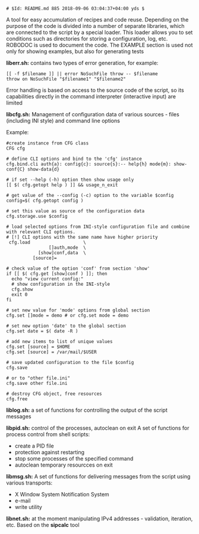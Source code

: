 ```
# $Id: README.md 885 2018-09-06 03:04:37+04:00 yds $
```

A tool for easy accumulation of recipes and code reuse. Depending on the purpose
of the code is divided into a number of separate libraries, which are connected
to the script by a special loader. This loader allows you to set conditions such
as directories for storing a configuration, log, etc.
ROBODOC is used to document the code. The EXAMPLE section is used not only for
showing examples, but also for generating tests

**liberr.sh:**
contains two types of error generation, for example:
```
[[ -f $filename ]] || error NoSuchFile throw -- $filename
throw on NoSuchFile "$filename1" "$filename2"
```
Error handling is based on access to the source code of the script, so its
capabilities directly in the command interpreter (interactive input) are limited

**libcfg.sh:**
Management of configuration data of various sources - files (including INI style)
and command line options

Example:
```
#create instance from CFG class
CFG cfg

# define CLI options and bind to the 'cfg' instance
cfg.bind.cli auth{a}: config{c}: source{s}:-- help{h} mode{m}: show-conf{C} show-data{d}

# if set --help (-h) option then show usage only
[[ $( cfg.getopt help ) ]] && usage_n_exit

# get value of the --config (-c) option to the variable $config
config=$( cfg.getopt config )

# set this value as source of the configuration data
cfg.storage.use $config

# load selected options from INI-style configuration file and combine with relevant CLI options.
# [!] CLI options with the same name have higher priority
 cfg.load                    \
                []auth,mode  \
            [show]conf,data  \
          [source]=

# check value of the option 'conf' from section 'show'
if [[ $( cfg.get [show]conf ) ]]; then
  echo "view current config:"
  # show configuration in the INI-style
  cfg.show
  exit 0
fi

# set new value for 'mode' options from global section
cfg.set []mode = demo # or cfg.set mode = demo

# set new option 'date' to the global section
cfg.set date = $( date -R )

# add new items to list of unique values
cfg.set [source] = $HOME
cfg.set [source] = /var/mail/$USER

# save updated configuration to the file $config
cfg.save

# or to "other file.ini"
cfg.save other file.ini

# destroy CFG object, free resources
cfg.free
```
**liblog.sh:**
a set of functions for controlling the output of the script messages

**libpid.sh:**
control of the processes, autoclean on exit
A set of functions for process control from shell scripts:
* create a PID file
* protection against restarting
* stop some processes of the specified command
* autoclean temporary resourcces on exit

**libmsg.sh:**
A set of functions for delivering messages from the script using various transports:
* X Window System Notification System
* e-mail
* write utility

**libnet.sh:**
at the moment manipulating IPv4 addresses - validation, iteration, etc.
Based on the **sipcalc** tool
